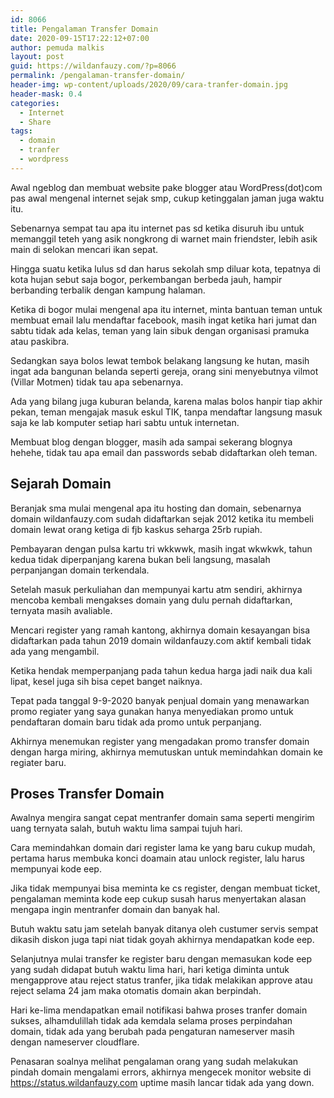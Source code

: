 ```yaml
---
id: 8066
title: Pengalaman Transfer Domain
date: 2020-09-15T17:22:12+07:00
author: pemuda malkis
layout: post
guid: https://wildanfauzy.com/?p=8066
permalink: /pengalaman-transfer-domain/
header-img: wp-content/uploads/2020/09/cara-tranfer-domain.jpg
header-mask: 0.4
categories:
  - Internet
  - Share
tags:
  - domain
  - tranfer
  - wordpress
---
```

Awal ngeblog dan membuat website pake blogger atau WordPress(dot)com pas awal mengenal internet sejak smp, cukup ketinggalan jaman juga waktu itu.

Sebenarnya sempat tau apa itu internet pas sd ketika disuruh ibu untuk memanggil teteh yang asik nongkrong di warnet main friendster, lebih asik main di selokan mencari ikan sepat.

Hingga suatu ketika lulus sd dan harus sekolah smp diluar kota, tepatnya di kota hujan sebut saja bogor, perkembangan berbeda jauh, hampir berbanding terbalik dengan kampung halaman.

Ketika di bogor mulai mengenal apa itu internet, minta bantuan teman untuk membuat email lalu mendaftar facebook, masih ingat ketika hari jumat dan sabtu tidak ada kelas, teman yang lain sibuk dengan organisasi pramuka atau paskibra.

Sedangkan saya bolos lewat tembok belakang langsung ke hutan, masih ingat ada bangunan belanda seperti gereja, orang sini menyebutnya vilmot (Villar Motmen) tidak tau apa sebenarnya.

Ada yang bilang juga kuburan belanda, karena malas bolos hanpir tiap akhir pekan, teman mengajak masuk eskul TIK, tanpa mendaftar langsung masuk saja ke lab komputer setiap hari sabtu untuk internetan.

Membuat blog dengan blogger, masih ada sampai sekerang blognya hehehe, tidak tau apa email dan passwords sebab didaftarkan oleh teman.

## Sejarah Domain 

Beranjak sma mulai mengenal apa itu hosting dan domain, sebenarnya domain wildanfauzy.com sudah didaftarkan sejak 2012 ketika itu membeli domain lewat orang ketiga di fjb kaskus seharga 25rb rupiah.

Pembayaran dengan pulsa kartu tri wkkwwk, masih ingat wkwkwk, tahun kedua tidak diperpanjang karena bukan beli langsung, masalah perpanjangan domain terkendala.

Setelah masuk perkuliahan dan mempunyai kartu atm sendiri, akhirnya mencoba kembali mengakses domain yang dulu pernah didaftarkan, ternyata masih avaliable.

Mencari register yang ramah kantong, akhirnya domain kesayangan bisa didaftarkan pada tahun 2019 domain wildanfauzy.com aktif kembali tidak ada yang mengambil.

Ketika hendak memperpanjang pada tahun kedua harga jadi naik dua kali lipat, kesel juga sih bisa cepet banget naiknya.

Tepat pada tanggal 9-9-2020 banyak penjual domain yang menawarkan promo regiater yang saya gunakan hanya menyediakan promo untuk pendaftaran domain baru tidak ada promo untuk perpanjang.

Akhirnya menemukan register yang mengadakan promo transfer domain dengan harga miring, akhirnya memutuskan untuk memindahkan domain ke regiater baru.

## Proses Transfer Domain

Awalnya mengira sangat cepat mentranfer domain sama seperti mengirim uang ternyata salah, butuh waktu lima sampai tujuh hari.

Cara memindahkan domain dari register lama ke yang baru cukup mudah, pertama harus membuka konci doamain atau unlock register, lalu harus mempunyai kode eep.

Jika tidak mempunyai bisa meminta ke cs register, dengan membuat ticket, pengalaman meminta kode eep cukup susah harus menyertakan alasan mengapa ingin mentranfer domain dan banyak hal.

Butuh waktu satu jam setelah banyak ditanya oleh custumer servis sempat dikasih diskon juga tapi niat tidak goyah akhirnya mendapatkan kode eep.

Selanjutnya mulai transfer ke register baru dengan memasukan kode eep yang sudah didapat butuh waktu lima hari, hari ketiga diminta untuk mengapprove atau reject status tranfer, jika tidak melakikan approve atau reject selama 24 jam maka otomatis domain akan berpindah.

Hari ke-lima mendapatkan email notifikasi bahwa proses tranfer domain sukses, alhamdulillah tidak ada kemdala selama proses perpindahan domain, tidak ada yang berubah pada pengaturan nameserver masih dengan nameserver cloudflare.

Penasaran soalnya melihat pengalaman orang yang sudah melakukan pindah domain mengalami errors, akhirnya mengecek monitor website di <https://status.wildanfauzy.com> uptime masih lancar tidak ada yang down.